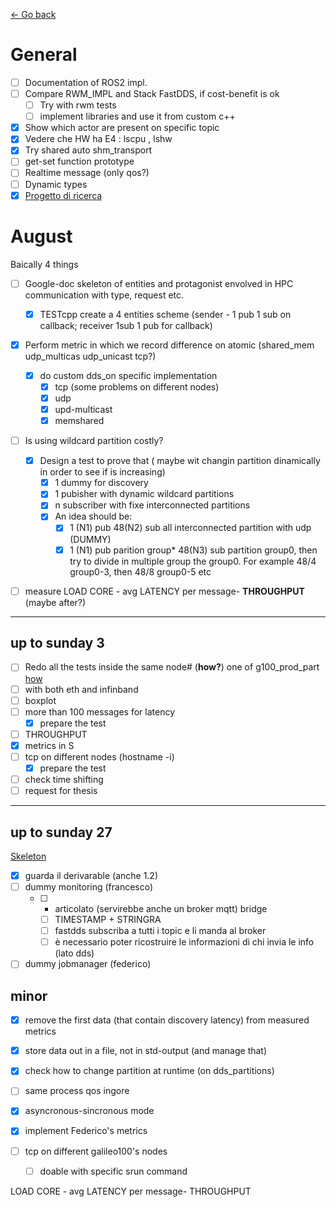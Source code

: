[<- Go back](./README.md)
# General
- [ ] Documentation of ROS2 impl.
- [ ] Compare RWM_IMPL and Stack FastDDS, if cost-benefit is ok
  - [ ] Try with rwm tests
  - [ ] implement libraries and use it from custom c++
- [x] Show which actor are present on specific topic
- [x] Vedere che HW ha E4 : lscpu , lshw 
- [x] Try shared auto shm_transport 
- [ ] get-set function prototype
- [ ] Realtime message (only qos?)
- [ ] Dynamic types  
- [x] [Progetto di ricerca](./research_project/TODO.md)

# August
Baically 4 things
- [ ] Google-doc skeleton of entities and protagonist envolved in HPC communication with type, request etc.
  - [x] TESTcpp create a 4 entities scheme (sender - 1 pub 1 sub on callback; receiver 1sub 1 pub for callback)
- [x] Perform metric in which we record difference on atomic (shared_mem udp_multicas udp_unicast tcp?)
  - [x] do custom dds_on specific implementation
    - [x] tcp (some problems on different nodes)
    - [x] udp
    - [x] upd-multicast
    - [x] memshared
- [ ] Is using wildcard partition costly?
  - [x] Design a test to prove that ( maybe wit changin partition dinamically in order to see if is increasing)
    - [x] 1 dummy for discovery
    - [x] 1 pubisher with dynamic wildcard partitions
    - [x] n subscriber with fixe interconnected partitions
    - [x] An idea should be:
      - [x] 1 (N1) pub 48(N2) sub all interconnected partition with udp (DUMMY)
      - [x] 1 (N1) pub parition group* 48(N3) sub partition group0, then try to divide in multiple group the group0. For example 48/4 group0-3, then 48/8 group0-5 etc
- [ ] measure LOAD CORE - avg LATENCY per message- **THROUGHPUT** (maybe after?)


--- 
## up to sunday 3
- [ ] Redo all the tests inside the same node# (__how?__) one of g100_prod_part [how](https://slurm.schedmd.com/srun.html)
- [ ] with both eth and infinband
- [ ] boxplot
- [ ] more than 100 messages for latency 
  - [x] prepare the test
- [ ] THROUGHPUT
- [x] metrics in S
- [ ] tcp on different nodes (hostname -i)
  - [x] prepare the test
- [ ] check time shifting
- [ ] request for thesis

---
## up to sunday 27
[Skeleton](./SKELETON.md)

- [x] guarda il derivarable (anche 1.2)
- [ ] dummy monitoring (francesco)
  - [ ] + articolato (servirebbe anche un broker mqtt) bridge 
    - [ ] TIMESTAMP + STRINGRA
    - [ ] fastdds subscriba a tutti i topic e li manda al broker
    - [ ] è necessario poter ricostruire le informazioni di chi invia le info (lato dds)
- [ ] dummy jobmanager (federico)

## minor
- [x] remove the first data (that contain discovery latency) from measured metrics
- [x] store data out in a file, not in std-output (and manage that)
- [x] check how to change partition at runtime (on dds_partitions)
- [ ] same process qos ingore
- [x] asyncronous-sincronous mode
- [x] implement Federico's metrics

- [ ] tcp on different galileo100's nodes
  - [ ] doable with specific srun command

LOAD CORE - avg LATENCY per message- THROUGHPUT